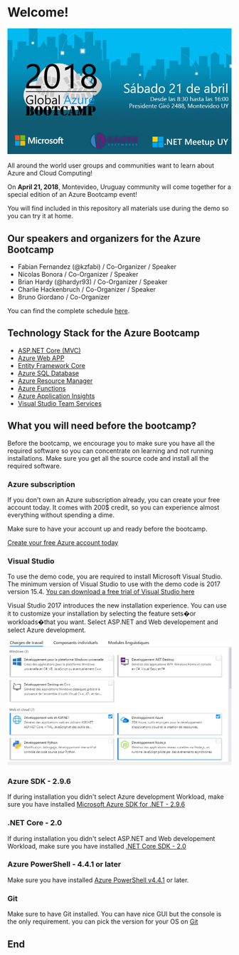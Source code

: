 # Welcome!

![GABLogo](./Media/gab2018.jpeg)

All around the world user groups and communities want to learn about Azure and Cloud Computing!

On **April 21, 2018**, Montevideo, Uruguay community will come together for a special edition of an Azure Bootcamp event!

You will find included in this repository all materials use during the demo so you can try it at home.

## Our speakers and organizers for the Azure Bootcamp

- Fabian Fernandez (@kzfabi) / Co-Organizer / Speaker
- Nicolas Bonora / Co-Organizer / Speaker
- Brian Hardy (@hardyr93) / Co-Organizer / Speaker
- Charlie Hackenbruch / Co-Organizer / Speaker
- Bruno Giordano / Co-Organizer

You can find the complete schedule [here](./Schedule.md).

## Technology Stack for the Azure Bootcamp

- [ASP.NET Core (MVC)](https://www.asp.net/core)
- [Azure Web APP](https://azure.microsoft.com/en-ca/services/app-service/web/)
- [Entity Framework Core](https://docs.microsoft.com/en-us/ef/#pivot=efcore)
- [Azure SQL Database](https://azure.microsoft.com/en-us/services/sql-database/)
- [Azure Resource Manager](https://docs.microsoft.com/en-us/azure/azure-resource-manager/resource-group-overview)
- [Azure Functions](https://azure.microsoft.com/en-us/services/functions/)
- [Azure Application Insights](https://azure.microsoft.com/en-us/services/application-insights/)
- [Visual Studio Team Services](https://www.visualstudio.com/team-services/)

## What you will need before the bootcamp?
Before the bootcamp, we encourage you to make sure you have all the required software so you can concentrate on learning and not running installations. Make sure you get all the source code and install all the required software.

### Azure subscription
If you don't own an Azure subscription already, you can create your free account today. It comes with 200$ credit, so you can experience almost everything without spending a dime.

Make sure to have your account up and ready before the bootcamp.

[Create your free Azure account today](https://azure.microsoft.com/en-us/free/)

### Visual Studio
To use the demo code, you are required to install Microsoft Visual Studio. The minimum version of Visual Studio to use with the demo code is 2017 version 15.4. [You can download a free trial of Visual Studio here](https://www.visualstudio.com/en-us/news/releasenotes/vs2017-relnotes)

Visual Studio 2017 introduces the new installation experience. You can use it to customize your installation by selecting the feature sets�or workloads�that you want. Select ASP.NET and Web developement and select Azure development. 

![img1][img1]

### Azure SDK - 2.9.6
If during installation you didn't select Azure development Workload, make sure you have installed [Microsoft Azure SDK for .NET - 2.9.6](https://www.microsoft.com/en-us/download/details.aspx?id=54289)

### .NET Core - 2.0
If during installation you didn't select ASP.NET and Web developement Workload, make sure you have installed [.NET Core SDK - 2.0](https://www.microsoft.com/net/download/windows)

### Azure PowerShell - 4.4.1 or later
Make sure you have installed [Azure PowerShell v4.4.1](https://github.com/Azure/azure-powershell/releases/tag/v4.4.1-October2017) or later.

### Git
Make sure to have Git installed. You can have nice GUI but the console is the only requirement. you can pick the version for your OS on [Git](https://git-scm.com/downloads)

## End

[img1]: Media/img1.PNG "Visual Studio 2017 Installation"
